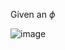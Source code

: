 Given an $\phi$

![image](https://user-images.githubusercontent.com/59151395/217703948-e834dbdf-e037-471c-bab6-548d4f66ab6e.png)
